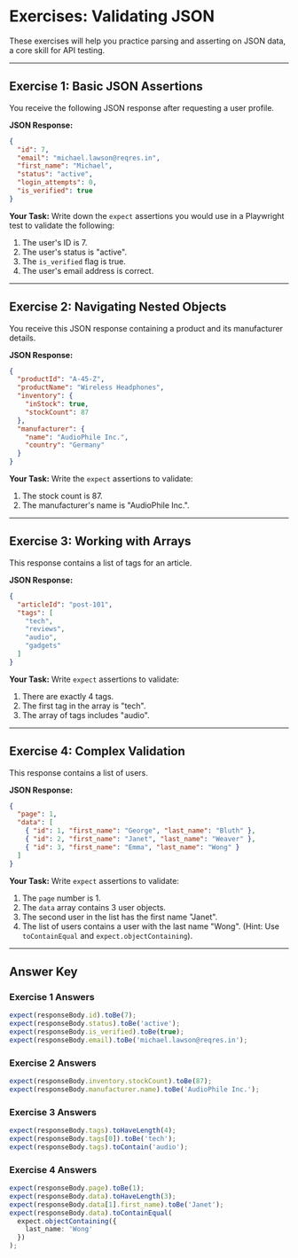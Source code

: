 # Exercises: Validating JSON

These exercises will help you practice parsing and asserting on JSON data, a core skill for API testing.

---

## Exercise 1: Basic JSON Assertions

You receive the following JSON response after requesting a user profile.

**JSON Response:**
```json
{
  "id": 7,
  "email": "michael.lawson@reqres.in",
  "first_name": "Michael",
  "status": "active",
  "login_attempts": 0,
  "is_verified": true
}
```

**Your Task:**
Write down the `expect` assertions you would use in a Playwright test to validate the following:
1.  The user's ID is 7.
2.  The user's status is "active".
3.  The `is_verified` flag is true.
4.  The user's email address is correct.

---

## Exercise 2: Navigating Nested Objects

You receive this JSON response containing a product and its manufacturer details.

**JSON Response:**
```json
{
  "productId": "A-45-Z",
  "productName": "Wireless Headphones",
  "inventory": {
    "inStock": true,
    "stockCount": 87
  },
  "manufacturer": {
    "name": "AudioPhile Inc.",
    "country": "Germany"
  }
}
```

**Your Task:**
Write the `expect` assertions to validate:
1.  The stock count is 87.
2.  The manufacturer's name is "AudioPhile Inc.".

---

## Exercise 3: Working with Arrays

This response contains a list of tags for an article.

**JSON Response:**
```json
{
  "articleId": "post-101",
  "tags": [
    "tech",
    "reviews",
    "audio",
    "gadgets"
  ]
}
```

**Your Task:**
Write `expect` assertions to validate:
1.  There are exactly 4 tags.
2.  The first tag in the array is "tech".
3.  The array of tags includes "audio".

---

## Exercise 4: Complex Validation

This response contains a list of users.

**JSON Response:**
```json
{
  "page": 1,
  "data": [
    { "id": 1, "first_name": "George", "last_name": "Bluth" },
    { "id": 2, "first_name": "Janet", "last_name": "Weaver" },
    { "id": 3, "first_name": "Emma", "last_name": "Wong" }
  ]
}
```

**Your Task:**
Write `expect` assertions to validate:
1.  The `page` number is 1.
2.  The `data` array contains 3 user objects.
3.  The second user in the list has the first name "Janet".
4.  The list of users contains a user with the last name "Wong". (Hint: Use `toContainEqual` and `expect.objectContaining`).

---

## Answer Key

### Exercise 1 Answers
```typescript
expect(responseBody.id).toBe(7);
expect(responseBody.status).toBe('active');
expect(responseBody.is_verified).toBe(true);
expect(responseBody.email).toBe('michael.lawson@reqres.in');
```

### Exercise 2 Answers
```typescript
expect(responseBody.inventory.stockCount).toBe(87);
expect(responseBody.manufacturer.name).toBe('AudioPhile Inc.');
```

### Exercise 3 Answers
```typescript
expect(responseBody.tags).toHaveLength(4);
expect(responseBody.tags[0]).toBe('tech');
expect(responseBody.tags).toContain('audio');
```

### Exercise 4 Answers
```typescript
expect(responseBody.page).toBe(1);
expect(responseBody.data).toHaveLength(3);
expect(responseBody.data[1].first_name).toBe('Janet');
expect(responseBody.data).toContainEqual(
  expect.objectContaining({
    last_name: 'Wong'
  })
);